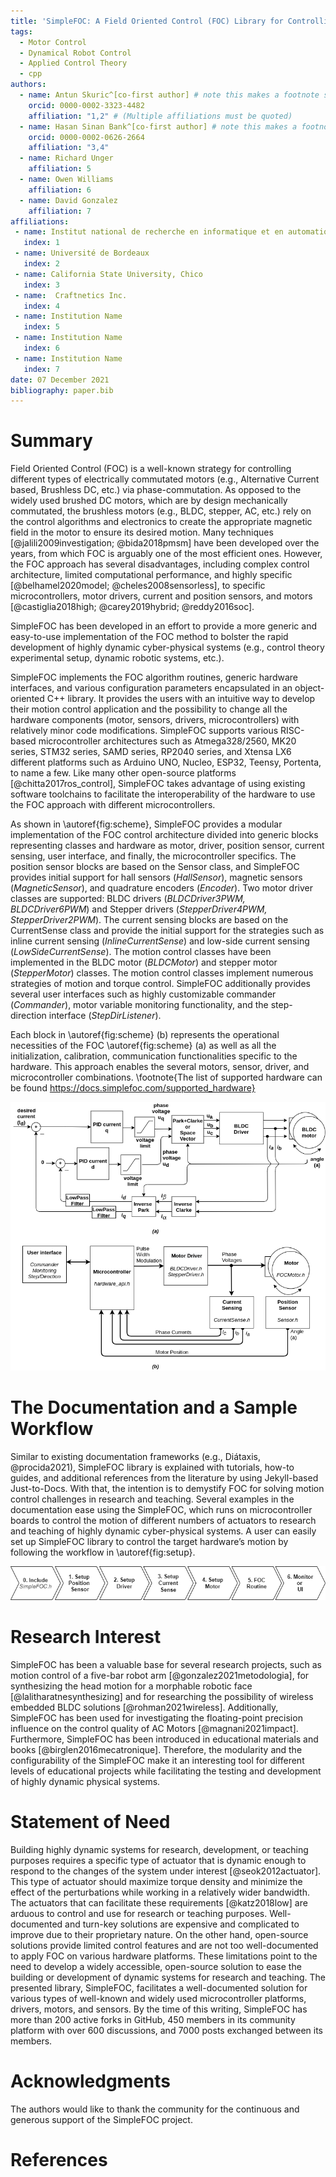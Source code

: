 ```yaml
---
title: 'SimpleFOC: A Field Oriented Control (FOC) Library for Controlling Brushless Direct Current (BLDC) and Stepper Motors'
tags: 
  - Motor Control
  - Dynamical Robot Control
  - Applied Control Theory
  - cpp
authors:
  - name: Antun Skuric^[co-first author] # note this makes a footnote saying 'co-first author'
    orcid: 0000-0002-3323-4482
    affiliation: "1,2" # (Multiple affiliations must be quoted)
  - name: Hasan Sinan Bank^[co-first author] # note this makes a footnote saying 'co-first author'
    orcid: 0000-0002-0626-2664
    affiliation: "3,4"
  - name: Richard Unger
    affiliation: 5
  - name: Owen Williams
    affiliation: 6
  - name: David Gonzalez
    affiliation: 7
affiliations:
 - name: Institut national de recherche en informatique et en automatique (INRIA), AUCTUS team
   index: 1
 - name: Université de Bordeaux
   index: 2
 - name: California State University, Chico
   index: 3
 - name:  Craftnetics Inc.
   index: 4
 - name: Institution Name
   index: 5
 - name: Institution Name
   index: 6
 - name: Institution Name
   index: 7
date: 07 December 2021
bibliography: paper.bib
---
```


# Summary

Field Oriented Control (FOC) is a well-known strategy for controlling different types of electrically commutated motors (e.g., Alternative Current based, Brushless DC, etc.) via phase-commutation. As opposed to the widely used brushed DC motors, which are by design mechanically commutated, the brushless motors (e.g., BLDC, stepper, AC, etc.) rely on the control algorithms and electronics to create the appropriate magnetic field in the motor to ensure its desired motion. Many techniques [@jalili2009investigation; @bida2018pmsm] have been developed over the years, from which FOC is arguably one of the most efficient ones. However, the FOC approach has several disadvantages, including complex control architecture, limited computational performance, and highly specific [@belhamel2020model; @cheles2008sensorless], to specific microcontrollers, motor drivers, current and position sensors, and motors [@castiglia2018high; @carey2019hybrid; @reddy2016soc].

SimpleFOC has been developed in an effort to provide a more generic and easy-to-use implementation of the FOC method to bolster the rapid development of highly dynamic cyber-physical systems (e.g., control theory experimental setup, dynamic robotic systems, etc.). 

SimpleFOC implements the FOC algorithm routines, generic hardware interfaces, and various configuration parameters encapsulated in an object-oriented C++ library. It provides the users with an intuitive way to develop their motion control application and the possibility to change all the hardware components (motor, sensors, drivers, microcontrollers) with relatively minor code modifications. SimpleFOC supports various RISC-based microcontroller architectures such as Atmega328/2560, MK20 series, STM32 series, SAMD series, RP2040 series, and Xtensa LX6 different platforms such as Arduino UNO, Nucleo, ESP32, Teensy, Portenta, to name a few.  Like many other open-source platforms [@chitta2017ros_control], SimpleFOC takes advantage of using existing software toolchains to facilitate the interoperability of the hardware to use the FOC approach with different microcontrollers. 

As shown in \autoref{fig:scheme}, SimpleFOC provides a modular implementation of the FOC control architecture divided into generic blocks representing classes and hardware as motor, driver, position sensor, current sensing, user interface, and finally, the microcontroller specifics. 
The position sensor blocks are based on the Sensor class, and SimpleFOC provides initial support for hall sensors (*HallSensor*), magnetic sensors (*MagneticSensor*), and quadrature encoders (*Encoder*). Two motor driver classes are supported: BLDC drivers (*BLDCDriver3PWM, BLDCDriver6PWM*) and Stepper drivers (*StepperDriver4PWM, StepperDriver2PWM*). The current sensing blocks are based on the CurrentSense class and provide the initial support for the strategies such as inline current sensing (*InlineCurrentSense*)  and low-side current sensing (*LowSideCurrentSense*). The motion control classes have been implemented in the BLDC motor (*BLDCMotor*) and stepper motor (*StepperMotor*) classes. The motion control classes implement numerous strategies of motion and torque control. SimpleFOC additionally provides several user interfaces such as highly customizable commander (*Commander*), motor variable monitoring functionality, and the step-direction interface (*StepDirListener*).

Each block in \autoref{fig:scheme} (b) represents the operational necessities of the FOC \autoref{fig:scheme} (a) as well as all the initialization, calibration, communication functionalities specific to the hardware. This approach enables the several motors, sensor, driver, and microcontroller combinations. \footnote{The list of supported hardware can be found https://docs.simplefoc.com/supported_hardware}

![(a) FOC approach (b) SimpleFOC architecture overview \label{fig:scheme}](scheme.png)

# The Documentation and a Sample Workflow
Similar to existing documentation frameworks (e.g., Diátaxis, @procida2021), SimpleFOC library is explained with tutorials, how-to guides, and additional references from the literature by using Jekyll-based Just-to-Docs. With that, the intention is to demystify FOC for solving motion control challenges in research and teaching. Several examples in the documentation ease using the SimpleFOC, which runs on microcontroller boards to control the motion of different numbers of actuators to research and teaching of highly dynamic cyber-physical systems. A user can easily set up SimpleFOC library to control the target hardware’s motion by following the workflow in \autoref{fig:setup}.

![Simplistic workflow to control BLDC motors with simpleFOC \label{fig:setup}](setup.png)

# Research Interest
SimpleFOC has been a valuable base for several research projects, such as motion control of a five-bar robot arm [@gonzalez2021metodologia], for synthesizing the head motion for a morphable robotic face [@lalitharatnesynthesizing] and for researching the possibility of wireless embedded BLDC solutions [@rohman2021wireless]. Additionally, SimpleFOC has been used for investigating the floating-point precision influence on the control quality of AC Motors [@magnani2021impact]. Furthermore, SimpleFOC has been introduced in educational materials and books [@birglen2016mecatronique]. Therefore, the modularity and the configurability of the SimpleFOC make it an interesting tool for different levels of educational projects while facilitating the testing and development of highly dynamic physical systems.

# Statement of Need
Building highly dynamic systems for research, development, or teaching purposes requires a specific type of actuator that is dynamic enough to respond to the changes of the system under interest [@seok2012actuator]. This type of actuator should maximize torque density and minimize the effect of the perturbations while working in a relatively wider bandwidth. The actuators that can facilitate these requirements [@katz2018low] are arduous to control and use for research or teaching purposes. Well-documented and turn-key solutions are expensive and complicated to improve due to their proprietary nature. On the other hand, open-source solutions provide limited control features and are not too well-documented to apply FOC on various hardware platforms. These limitations point to the need to develop a widely accessible, open-source solution to ease the building or development of dynamic systems for research and teaching. The presented library, SimpleFOC, facilitates a well-documented solution for various types of well-known and widely used microcontroller platforms, drivers, motors, and sensors. By the time of this writing, SimpleFOC has more than 200 active forks in GitHub, 450 members in its community platform with over 600 discussions, and 7000 posts exchanged between its members.

# Acknowledgments
The authors would like to thank the community for the continuous and generous support of the SimpleFOC project.

# References